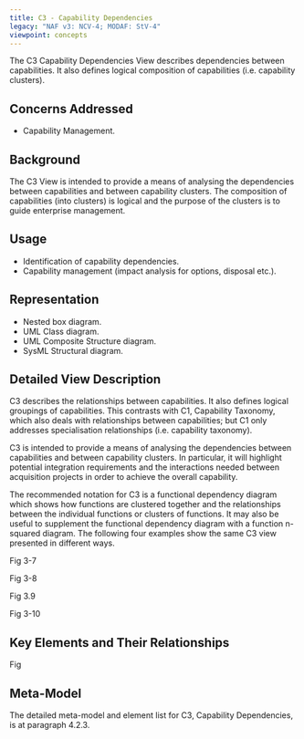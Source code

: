 ```yaml
---
title: C3 - Capability Dependencies
legacy: "NAF v3: NCV-4; MODAF: StV-4"
viewpoint: concepts
---
```



The C3 Capability Dependencies View describes dependencies between
capabilities.  It also defines logical composition of capabilities (i.e.
capability clusters).

## Concerns Addressed

* Capability Management.

## Background

The C3 View is intended to provide a means of analysing the dependencies
between capabilities and between capability clusters.  The composition of
capabilities (into clusters) is logical and the purpose of the clusters is to
guide enterprise management.

## Usage

* Identification of capability dependencies.
* Capability management (impact analysis for options, disposal etc.).

## Representation

* Nested box diagram.
* UML Class diagram.
* UML Composite Structure diagram.
* SysML Structural diagram.

## Detailed View Description

C3 describes the relationships between capabilities. It also defines logical groupings
of capabilities. This contrasts with C1, Capability Taxonomy, which also deals with
relationships between capabilities; but C1 only addresses specialisation relationships
(i.e. capability taxonomy).

C3 is intended to provide a means of analysing the dependencies between
capabilities and between capability clusters. In particular, it will highlight potential
integration requirements and the interactions needed between acquisition projects in
order to achieve the overall capability.

The recommended notation for C3 is a functional dependency diagram which shows
how functions are clustered together and the relationships between the individual
functions or clusters of functions. It may also be useful to supplement the functional
dependency diagram with a function n-squared diagram. The following four examples
show the same C3 view presented in different ways.

Fig 3-7

Fig 3-8

Fig 3.9

Fig 3-10

## Key Elements and Their Relationships

Fig

## Meta-Model

The detailed meta-model and element list for C3, Capability Dependencies, is at
paragraph 4.2.3.
